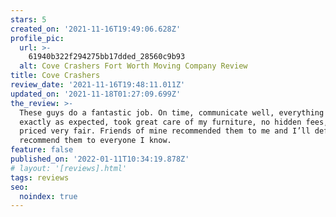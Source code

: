 ```yaml
---
stars: 5
created_on: '2021-11-16T19:49:06.628Z'
profile_pic:
  url: >-
    61940b322f294275bb17dded_28560c9b93
  alt: Cove Crashers Fort Worth Moving Company Review
title: Cove Crashers
review_date: '2021-11-16T19:48:11.011Z'
updated_on: '2021-11-18T01:27:09.699Z'
the_review: >-
  These guys do a fantastic job. On time, communicate well, everything went
  exactly as expected, took great care of my furniture, no hidden fees, and
  priced very fair. Friends of mine recommended them to me and I’ll definitely
  recommend them to everyone I know.
feature: false
published_on: '2022-01-11T10:34:19.878Z'
# layout: '[reviews].html'
tags: reviews
seo:
  noindex: true
---
```



